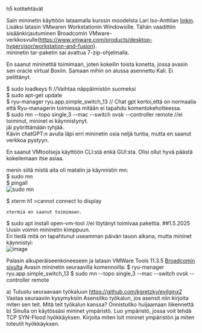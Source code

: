 h5 kotitehtävät 

Sain mininetin käyttöön lataamalla kurssin moodelsta Lari Iso-Anttilan [linkin](https://hhmoodle.haaga-helia.fi/mod/url/view.php?id=3246688).  
Lisäksi latasin VMwaren Workstationin Windowsille. Tähän vaadittiin sisäänkirjautuminen Broadcomin VMware-verkkosvulle(https://www.vmware.com/products/desktop-hypervisor/workstation-and-fusion).  
mininetin tar-paketin sai avattua 7-zip-ohjelmalla. 

En saanut mininettiä toimimaan, joten kokeilin toista konetta, jossa avasin sen oracle virtual Boxiin. Samaan mihin on alussa asennettu Kali. Ei pelittänyt.  

$ sudo loadkeys fi  //Vaihtaa näppäimistön suomeksi  
$ sudo apt-get update  
$ ryu-manager ryu.app.simple_switch_13   // Chat gpt kertoi,että on normaalia että Ryu-managerin toimiessa mitään ei tapahdu komentokehotteessa.   
$ sudo mn --topo single,3 --mac --switch ovsk --controller remote //ei toiminut, mininet ei käynnistynyt.      
jäi pyörittämään tyhjää.  
Kävin chatGPT:n avulla läpi erri mininetin osia neljä tuntia, mutta en saanut verkkoa pystyyn. 

En saanut VMtoolseja käyttöön CLI:stä enkä GUI:sta. 
Olisi ollut hyvä päästä kokeilemaan itse asiaa. 

menin siitä mistä aita oli matalin ja käynnistin mn:  
$ sudo mn  
$ pingall  
  ![sudo mn](https://github.com/user-attachments/assets/266b104b-3389-441a-b001-1d22b48608a1)  

$ xterm h1 
    >cannot connect to display

    xtermiä en saanut toimimaan. 
$ sudo apt install open-vm-tool //ei löytänyt toimivaa pakettia.
##1.5.2025
Uusin voimin mininetin kimppuun.  
En tiedä mitä on tapahtunut useamman päivän tauon aikana, mutta mininet käynnistyi:   
![image](https://github.com/user-attachments/assets/704dbd60-125a-4f85-88b6-0f28ffa63206)  
 


  


Palasin alkuperäiseenkoneeseen ja latasin VMWare Tools 11.3.5 [Broadcomin sivulta](https://support.broadcom.com/group/ecx/productfiles?subFamily=VMware%20Tools&displayGroup=VMware%20Tools%2011.x&release=11.3.5&os=&servicePk=203551&language=EN&freeDownloads=true)
Avasin mininetin seuraavilla komennoilla: 
$ ryu-manager ryu.app.simple_switch_13
$ sudo mn --topo single,3 --mac --switch ovsk --controller remote







a) Tutustu seuraavaan työkaluun
https://github.com/kgretzky/evilginx2
Vastaa seuraaviin kysymyksiin
Asensitko työkalun, jos asensit niin kirjoita miten sen teit.
Mitä teit työkalun kanssa?
Onnistuitko huijaamaan liikennettä
b) Sinulla on käytössäsi mininet ympäristö. Luo ympäristö, jossa voit tehdä TCP SYN-Flood hyökkäyksen.
Kirjoita miten loit mininet ympäristön ja miten toteutit hyökkäyksen.
